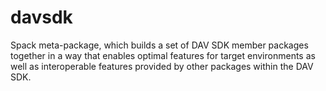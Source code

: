 # davsdk
Spack meta-package, which builds a set of DAV SDK member packages together in a way that enables optimal features for target environments as well as interoperable features provided by other packages within the DAV SDK.
